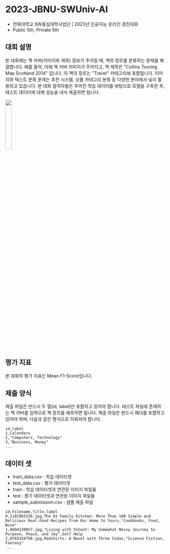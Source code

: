 # 2023-JBNU-SWUniv-AI

- 전북대학교 SW중심대학사업단 | 2023년 인공지능 온라인 경진대회
- Public 5th, Private 5th

## 대회 설명
본 대회에는 책 커버(이미지와 제목) 정보가 주어질 때, 책의 장르를 분류하는 문제를 해결합니다.
예를 들어, 아래 책 커버 이미지가 주어지고, 책 제목은 "Collins Touring Map Scotland 2014" 입니다.
이 책의 장르는 "Travel" 카테고리에 포함됩니다.
이미지와 텍스트 분류 문제는 추천 시스템, 상품 카테고리 분류 등 다양한 분야에서 널리 활용되고 있습니다.
본 대회 참여자들은 주어진 학습 데이터를 바탕으로 모델을 구축한 후, 테스트 데이터에 대해 성능을 내서 제출하면 됩니다.

<img src="https://www.googleapis.com/download/storage/v1/b/kaggle-user-content/o/inbox%2F5684203%2F824d5257913cdd775c288f67fdb47c7b%2F.JPG?generation=1684581039616516&alt=media" width="20%">

## 평가 지표
본 대회의 평가 지표는 Mean F1-Score입니다.

## 제출 양식
제출 파일은 반드시 두 열(id, label)만 포함하고 있어야 합니다.
테스트 파일에 존재하는 책 커버를 입력으로 책 장르를 예측하면 됩니다. 
제출 파일은 반드시 헤더를 포함하고 있어야 하며, 다음과 같은 형식으로 이뤄져야 합니다.

```text
id,label
1,Calendars
2,"Computers, Technology"
3,"Business, Money"
...
```

## 데이터 셋
- train_data.csv : 학습 데이터셋
- test_data.csv : 평가 데이터셋
- train : 학습 데이터셋과 연관된 이미지 파일들
- test : 평가 데이터셋과 연관된 이미지 파일들
- sample_submission.csv : 샘플 제출 파일

```text
id,Filename,Title,label
0,1101903236.jpg,The Oz Family Kitchen: More Than 100 Simple and Delicious Real-Food Recipes from Our Home to Yours,"Cookbooks, Food, Wine"
1,0804139857.jpg,"Living with Intent: My Somewhat Messy Journey to Purpose, Peace, and Joy",Self Help
2,0765334798.jpg,Redshirts: A Novel with Three Codas,"Science Fiction, Fantasy"
...
```
